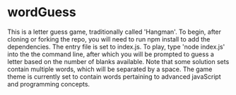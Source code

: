 # wordGuess
This is a letter guess game, traditionally called 'Hangman'. To begin, after cloning or forking the repo, you will need to run npm install to add the dependencies. The entry file is set to index.js. To play, type 'node index.js' into the the command line, after which you will be prompted to guess a letter based on the number of blanks available. Note that some solution sets contain multiple words, which will be separated by a space. The game theme is currently set to contain words pertaining to advanced javaScript and programming concepts. 
